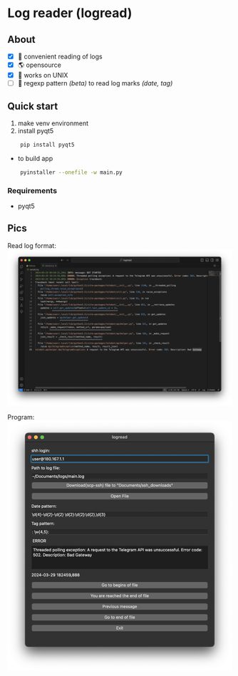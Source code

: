 # Log reader (logread)
## About
- [x] 📝 convenient reading of logs
- [x] 🌎 opensource
- [x] 🐧 works on UNIX
- [ ] 🟰 regexp pattern *(beta)* to read log marks *(date, tag)*

## Quick start
1. make venv environment
2. install pyqt5
``` bash
    pip install pyqt5
```
- to build app
``` bash
    pyinstaller --onefile -w main.py
```
### Requirements
- pyqt5
  
## Pics
Read log format:
![xxx](pics/image-1.png)

Program:
![xxx](pics/image.png)